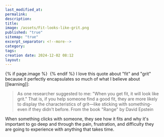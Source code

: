 ```yaml
---
last_modified_at: 
permalink: 
description: 
title: 
image: /assets/Fit-looks-like-grit.png
published: "true"
sitemap: "true"
excerpt_separator: <!--more-->
category: 
tags: 
creation date: 2024-12-02 08:12
layout:
---
```



{% if page.image %} <img src="{{ page.image }}" alt=""> {% endif %}
I love this quote about "fit" and "grit" because it perfectly encapsulates so much of what I believe about [[learning]]: 

> As one researcher suggested to me: "When you get fit, it will look like grit." That is, if you help someone find a good fit, they are more likely to display the characteristics of grit—like sticking with something-even if they didn't before. From the book "Range"  by David Epstein

When something clicks with someone, they see how it fits and why it's important to go deep and through the pain, frustration, and difficulty they are going to experience with anything that takes time. 